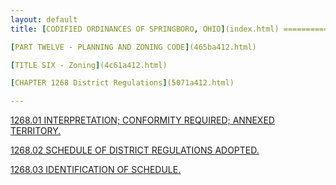 ```yaml
---
layout: default 
title: [CODIFIED ORDINANCES OF SPRINGBORO, OHIO](index.html) =====================================================

[PART TWELVE - PLANNING AND ZONING CODE](465ba412.html)

[TITLE SIX - Zoning](4c61a412.html)

[CHAPTER 1268 District Regulations](5071a412.html)

---
```


[1268.01 INTERPRETATION; CONFORMITY REQUIRED; ANNEXED
TERRITORY.](5080a412.html)

[1268.02 SCHEDULE OF DISTRICT REGULATIONS ADOPTED.](5088a412.html)

[1268.03 IDENTIFICATION OF SCHEDULE.](508ca412.html)
